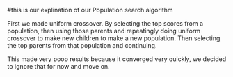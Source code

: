#this is our explination of our Population search algorithm



First we made uniform crossover. By selecting the top scores from a population, then using those parents and repeatingly doing uniform crossover to make new children to make a new population. Then selecting the top parents from that population and continuing.

This made very poop results because it converged very quickly, we decided to ignore that for now and move on.
